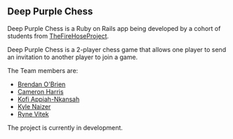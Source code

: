 Deep Purple Chess
-----------------

Deep Purple Chess is a Ruby on Rails app being developed by a cohort of students from [TheFireHoseProject](http://www.thefirehoseproject.com).

Deep Purple Chess is a 2-player chess game that allows one player to send an invitation to another player to join a game.

The Team members are:

+ [Brendan O'Brien](https://github.com/titanium-cranium)
+ [Cameron Harris](https://github.com/cameroniharris)
+ [Kofi Appiah-Nkansah](https://github.com/kofinkansah)
+ [Kyle Naizer](https://github.com/kylenaizer)
+ [Ryne Vitek](https://github.com/rjamesvitek)

The project is currently in development.